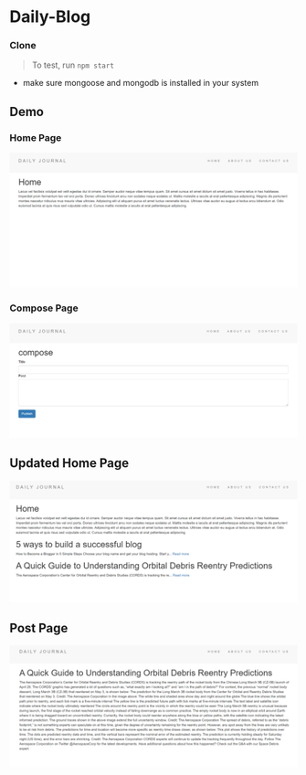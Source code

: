 # Daily-Blog
###  Clone

> To test, run
`
npm start
`
* make sure mongoose and mongodb is installed in your system

## Demo 

### Home Page
<img src="home.png" />

### Compose Page
<img src="compose.PNG" />

## Updated Home Page
<img src="homefinal.PNG" />

## Post Page
<img src="post.PNG" />

